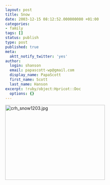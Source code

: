 ```yaml
---
layout: post
title: Snow
date: 2003-12-15 08:12:52.000000000 +01:00
categories:
- family
tags: []
status: publish
type: post
published: true
meta:
  aktt_notify_twitter: 'yes'
author:
  login: shanson
  email: papascott-wp@gmail.com
  display_name: PapaScott
  first_name: Scott
  last_name: Hanson
excerpt: !ruby/object:Hpricot::Doc
  options: {}
---
```

<p><img alt="crh_snow1203.jpg" src="http://www.papascott.de/wordpress/wp-content/uploads/2003/12/crh_snow1203.jpg" width="320" height="240" border="0" /></p>
